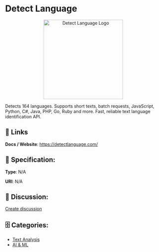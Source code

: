# Detect Language
<p align="center">
    <img width="256" src="https://raw.githubusercontent.com/apis-list/apis-list/main/apis/detect-language/logo_256x256.png" alt="Detect Language Logo"/>
</p>

Detects 164 languages. Supports short texts, batch requests, JavaScript, Python, C#, Java, PHP, Go, Ruby and more. Fast, reliable text language identification API.

##  🔗 Links
**Docs / Website**: https://detectlanguage.com/

## 🧬 Specification:
**Type**: N/A

**URI**: N/A

## 💬 Discussion:
[Create discussion](https://github.com/apis-list/apis-list/discussions/new)

## 🗄️ Categories:
- [Text Analysis](https://github.com/apis-list/apis-list#text-analysis)
- [AI & ML](https://github.com/apis-list/apis-list#ai--ml)



